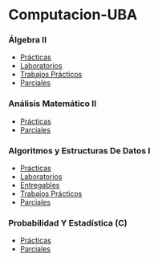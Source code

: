 # Computacion-UBA

### Álgebra II
- [Prácticas](https://github.com/KerbsOD/Computacion-UBA/tree/master/%C3%81lgebra%20II/Pr%C3%A1cticas)
- [Laboratorios](https://github.com/KerbsOD/Computacion-UBA/tree/master/%C3%81lgebra%20II/Laboratorios)
- [Trabajos Prácticos](https://github.com/KerbsOD/Computacion-UBA/tree/master/%C3%81lgebra%20II/Trabajos%20Pr%C3%A1cticos)
- [Parciales](https://github.com/KerbsOD/Computacion-UBA/tree/master/%C3%81lgebra%20II/Parciales)

### Análisis Matemático II
- [Prácticas](https://github.com/KerbsOD/Computacion-UBA/tree/master/An%C3%A1lisis%20II/Pr%C3%A1cticas)
- [Parciales](https://github.com/KerbsOD/Computacion-UBA/tree/master/An%C3%A1lisis%20II/Parciales)

### Algoritmos y Estructuras De Datos I
- [Prácticas](https://github.com/KerbsOD/Computacion-UBA/tree/master/Algoritmos%20I/Pr%C3%A1cticas)
- [Laboratorios](https://github.com/KerbsOD/Computacion-UBA/tree/master/Algoritmos%20I/Laboratorios)
- [Entregables](https://github.com/KerbsOD/Computacion-UBA/tree/master/Algoritmos%20I/Entregables)
- [Trabajos Prácticos](https://github.com/KerbsOD/Computacion-UBA/tree/master/Algoritmos%20I/Trabajos%20Pr%C3%A1cticos)
- [Parciales](https://github.com/KerbsOD/Computacion-UBA/tree/master/Algoritmos%20I/Parciales)

### Probabilidad Y Estadística (C)
- [Prácticas](https://github.com/KerbsOD/Computacion-UBA/tree/master/Proba%20(C)/Pr%C3%A1cticas)
- [Parciales](https://github.com/KerbsOD/Computacion-UBA/tree/master/Proba%20(C)/Parciales)
